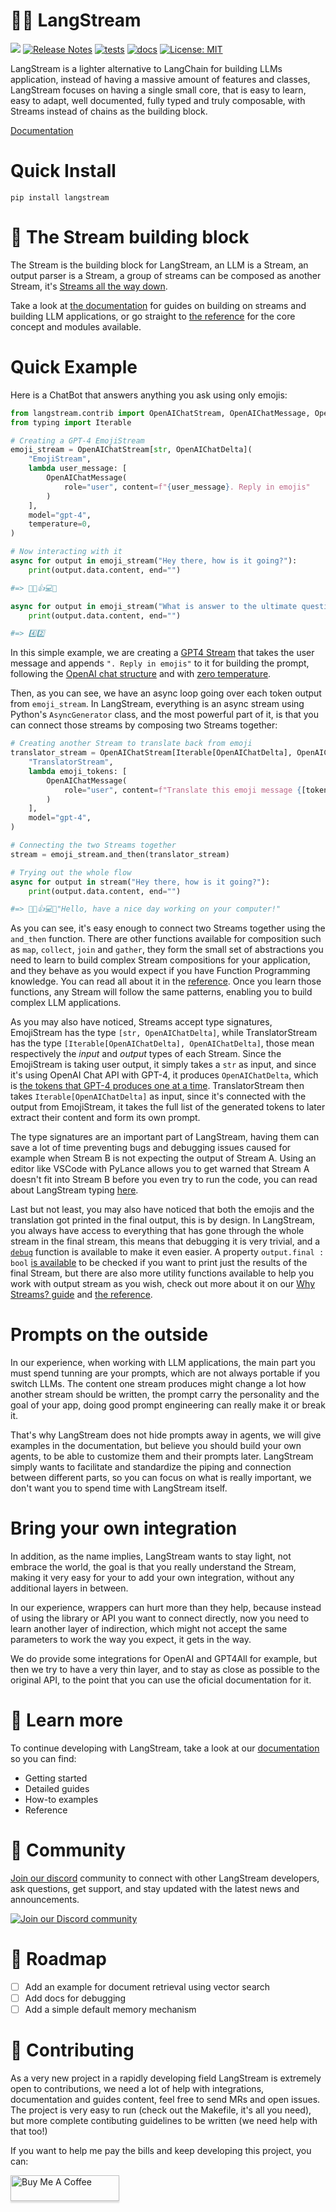 # 🪽🔗 LangStream

[![](https://dcbadge.vercel.app/api/server/48ZM5KkKgw?style=flat)](https://discord.gg/48ZM5KkKgw)
[![Release Notes](https://img.shields.io/github/release/rogeriochaves/langstream)](https://pypi.org/project/langstream/)
[![tests](https://github.com/rogeriochaves/langstream/actions/workflows/run_tests.yml/badge.svg)](https://github.com/rogeriochaves/langstream/actions/workflows/run_tests.yml)
[![docs](https://github.com/rogeriochaves/langstream/actions/workflows/publish_docs.yml/badge.svg)](https://github.com/rogeriochaves/langstream/actions/workflows/publish_docs.yml)
[![License: MIT](https://img.shields.io/badge/License-MIT-yellow.svg)](https://github.com/rogeriochaves/langstream/blob/main/LICENSE)

LangStream is a lighter alternative to LangChain for building LLMs application, instead of having a massive amount of features and classes, LangStream focuses on having a single small core, that is easy to learn, easy to adapt, well documented, fully typed and truly composable, with Streams instead of chains as the building block.

[Documentation](https://rogeriochaves.github.io/langstream)

# Quick Install

```
pip install langstream
```

# 🔗 The Stream building block

The Stream is the building block for LangStream, an LLM is a Stream, an output parser is a Stream, a group of streams can be composed as another Stream, it's [Streams all the way down](https://en.wikipedia.org/wiki/Turtles_all_the_way_down).

Take a look at [the documentation](https://rogeriochaves.github.io/langstream) for guides on building on streams and building LLM applications, or go straight to [the reference](https://rogeriochaves.github.io/langstream/reference/langstream/index.html#stream) for the core concept and modules available.

# Quick Example

Here is a ChatBot that answers anything you ask using only emojis:

```python
from langstream.contrib import OpenAIChatStream, OpenAIChatMessage, OpenAIChatDelta
from typing import Iterable

# Creating a GPT-4 EmojiStream
emoji_stream = OpenAIChatStream[str, OpenAIChatDelta](
    "EmojiStream",
    lambda user_message: [
        OpenAIChatMessage(
            role="user", content=f"{user_message}. Reply in emojis"
        )
    ],
    model="gpt-4",
    temperature=0,
)

# Now interacting with it
async for output in emoji_stream("Hey there, how is it going?"):
    print(output.data.content, end="")

#=> 👋😊👍💻🌞

async for output in emoji_stream("What is answer to the ultimate question of life, the universe, and everything?"):
    print(output.data.content, end="")

#=> 4️⃣2️⃣
```

In this simple example, we are creating a [GPT4 Stream](https://rogeriochaves.github.io/langstream/reference/langstream/contrib/index.html#langstream.contrib.OpenAIChatStream) that takes the user message and appends `". Reply in emojis"` to it for building the prompt, following the [OpenAI chat structure](https://rogeriochaves.github.io/langstream/reference/langstream/contrib/index.html#langstream.contrib.OpenAIChatMessage) and with [zero temperature](https://rogeriochaves.github.io/langstream/docs/llms/zero_temperature).

Then, as you can see, we have an async loop going over each token output from `emoji_stream`. In LangStream, everything is an async stream using Python's `AsyncGenerator` class, and the most powerful part of it, is that you can connect those streams by composing two Streams together:

```python
# Creating another Stream to translate back from emoji
translator_stream = OpenAIChatStream[Iterable[OpenAIChatDelta], OpenAIChatDelta](
    "TranslatorStream",
    lambda emoji_tokens: [
        OpenAIChatMessage(
            role="user", content=f"Translate this emoji message {[token.content for token in emoji_tokens]} to plain english"
        )
    ],
    model="gpt-4",
)

# Connecting the two Streams together
stream = emoji_stream.and_then(translator_stream)

# Trying out the whole flow
async for output in stream("Hey there, how is it going?"):
    print(output.data.content, end="")

#=> 👋😊👍💻🌞"Hello, have a nice day working on your computer!"
```

As you can see, it's easy enough to connect two Streams together using the `and_then` function. There are other functions available for composition such as `map`, `collect`, `join` and `gather`, they form the small set of abstractions you need to learn to build complex Stream compositions for your application, and they behave as you would expect if you have Function Programming knowledge. You can read all about it in the [reference](https://rogeriochaves.github.io/langstream/reference/langstream/index.html). Once you learn those functions, any Stream will follow the same patterns, enabling you to build complex LLM applications.

As you may also have noticed, Streams accept type signatures, EmojiStream has the type `[str, OpenAIChatDelta]`, while TranslatorStream has the type `[Iterable[OpenAIChatDelta], OpenAIChatDelta]`, those mean respectively the *input* and *output* types of each Stream. Since the EmojiStream is taking user output, it simply takes a `str` as input, and since it's using OpenAI Chat API with GPT-4, it produces `OpenAIChatDelta`, which is [the tokens that GPT-4 produces one at a time](https://rogeriochaves.github.io/langstream/reference/langstream/contrib/index.html#langstream.contrib.OpenAIChatDelta). TranslatorStream then takes `Iterable[OpenAIChatDelta]` as input, since it's connected with the output from EmojiStream, it takes the full list of the generated tokens to later extract their content and form its own prompt.

The type signatures are an important part of LangStream, having them can save a lot of time preventing bugs and debugging issues caused for example when Stream B is not expecting the output of Stream A. Using an editor like VSCode with PyLance allows you to get warned that Stream A doesn't fit into Stream B before you even try to run the code, you can read about LangStream typing [here](https://rogeriochaves.github.io/langstream/docs/stream-basics/type_signatures).

Last but not least, you may also have noticed that both the emojis and the translation got printed in the final output, this is by design. In LangStream, you always have access to everything that has gone through the whole stream in the final stream, this means that debugging it is very trivial, and a [`debug`](https://rogeriochaves.github.io/langstream/reference/langstream/index.html#langstream.debug) function is available to make it even easier. A property `output.final : bool` [is available](https://rogeriochaves.github.io/langstream/reference/langstream/index.html#langstream.StreamOutput.final) to be checked if you want to print just the results of the final Stream, but there are also more utility functions available to help you work with output stream as you wish, check out more about it on our [Why Streams? guide](https://rogeriochaves.github.io/langstream/docs/stream-basics/why_streams) and [the reference](https://rogeriochaves.github.io/langstream/reference/langstream/index.html).

# Prompts on the outside

In our experience, when working with LLM applications, the main part you must spend tunning are your prompts, which are not always portable if you switch LLMs. The content one stream produces might change a lot how another stream should be written, the prompt carry the personality and the goal of your app, doing good prompt engineering can really make it or break it.

That's why LangStream does not hide prompts away in agents, we will give examples in the documentation, but believe you should build your own agents, to be able to customize them and their prompts later. LangStream simply wants to facilitate and standardize the piping and connection between different parts, so you can focus on what is really important, we don't want you to spend time with LangStream itself.

# Bring your own integration

In addition, as the name implies, LangStream wants to stay light, not embrace the world, the goal is that you really understand the Stream, making it very easy for your to add your own integration, without any additional layers in between.

In our experience, wrappers can hurt more than they help, because instead of using the library or API you want to connect directly, now you need to learn another layer of indirection, which might not accept the same parameters to work the way you expect, it gets in the way.

We do provide some integrations for OpenAI and GPT4All for example, but then we try to have a very thin layer, and to stay as close as possible to the original API, to the point that you can use the oficial documentation for it.

# 📖 Learn more

To continue developing with LangStream, take a look at our [documentation](https://rogeriochaves.github.io/langstream) so you can find:

- Getting started
- Detailed guides
- How-to examples
- Reference

# 👥 Community

[Join our discord](https://discord.gg/48ZM5KkKgw) community to connect with other LangStream developers, ask questions, get support, and stay updated with the latest news and announcements.

[![Join our Discord community](https://img.shields.io/badge/Join-Discord-7289DA.svg)](https://discord.gg/AmEMWmFG)

# 🚙 Roadmap

- [ ] Add an example for document retrieval using vector search
- [ ] Add docs for debugging
- [ ] Add a simple default memory mechanism

# 🙋 Contributing

As a very new project in a rapidly developing field LangStream is extremely open to contributions, we need a lot of help with integrations, documentation and guides content, feel free to send MRs and open issues. The project is very easy to run (check out the Makefile, it's all you need), but more complete contibuting guidelines to be written (we need help with that too!)

If you want to help me pay the bills and keep developing this project, you can:

<a href="https://www.buymeacoffee.com/rchaves" target="_blank"><img src="https://www.buymeacoffee.com/assets/img/custom_images/orange_img.png" alt="Buy Me A Coffee" style="height: 41px !important;width: 174px !important;box-shadow: 0px 3px 2px 0px rgba(190, 190, 190, 0.5) !important;-webkit-box-shadow: 0px 3px 2px 0px rgba(190, 190, 190, 0.5) !important;" ></a>